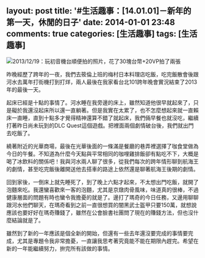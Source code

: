 layout: post
title: '#生活趣事：[14.01.01]－新年的第一天，休閒的日子'
date: 2014-01-01 23:48
comments: true
categories: [生活趣事]
tags: [生活趣事]
---
![2013/12/19：玩初音機台順便拍的照片，花了30塊台幣+20VP拍了兩張](/image/pKeMSPLlSMWOo4r6ntaK_pv_photo_131219_1856_HP.jpg)

昨晚經歷了跨年的一夜，我們去筱倫上班的梅村日本料理店吃飯，吃完飯散會後跟河水去萬年打街機打到打烊，兩人最後在我家看台北101跨年晚會實況結束了2013年的最後一天。

起床已經是十點的事情了。河水睡在我旁邊的床上，雖然知道他很早就起來了，只是礙於我還沒起床所以還一直躺著。但是我實在太累了，也不怎麼想起來就一直賴床一直睡，直到十點多才覺得精神還算不錯了就起床，我們倆早餐也就沒吃，繼續打著昨日尚未玩到的DLC Quest這個遊戲。把裡面兩個劇情破台後，我們就出門去吃飯了。

繞著附近的光華商場，最後在光華後面的一條滿是餐廳的巷弄裡選擇了咖食堂做為今日的午餐。不知道為什麼今天點與平常相同的咖哩雞排飯卻有點吃不下，大概是喝了冰飲料的關係吧！我與河水兩人聊了很多，從我們每次的跨年情形聊到航海王的劇情，甚至吃完飯後離開送他去搭車的路途上依然還是聊著航海王後期的劇情。

回到家後，一倒床上就先睡死了，到了晚上六點才起來，不太想出門吃飯，就開了泡麵來吃。我還蠻喜歡來一客的泡麵，尤其是京燉肉骨風味，味道真的很棒，不過健康層面的問題有時也蠻令我擔憂的就是了。邊打了瑪奇的今日任務，又邊用聊聊跟河水他們聊天，在瑪奇看到之前一直很想買的闇黑武士盔甲只要150萬，就想說應該也要好好在瑪奇賺錢了，雖然在公會臉書社團問了現在的賺錢方法，但也沒什麼結論就是了。

雖然到了新的一年應該是個全新的開始，但還有一些去年還沒要完成的事情要完成，尤其是專題令我非常擔憂，一直讓我思考著究竟能不能在期限內趕完。希望在新的一年能繼續努力，拚完所有該做的事情。

